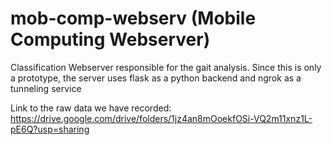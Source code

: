 # mob-comp-webserv (Mobile Computing Webserver)

Classification Webserver responsible for the gait analysis. Since this is only a prototype, the server uses flask as a python backend and ngrok as a tunneling service

Link to the raw data we have recorded: https://drive.google.com/drive/folders/1jz4an8mOoekfOSi-VQ2m11xnz1L-pE6Q?usp=sharing 
